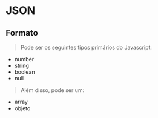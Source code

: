 # JSON 

## Formato
> Pode ser os seguintes tipos primários do Javascript:
- number
- string
- boolean
- null

>Além disso, pode ser um:
- array 
- objeto